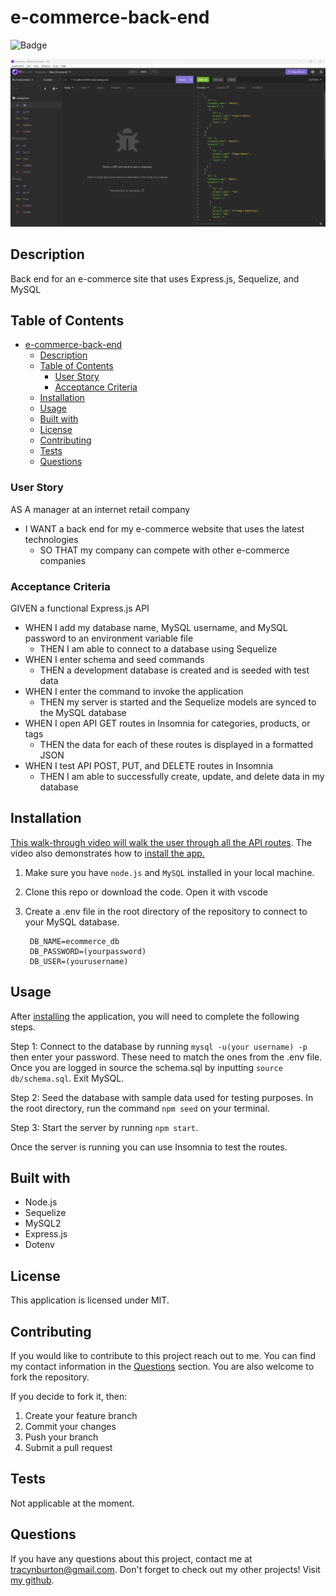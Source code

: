 # e-commerce-back-end

![Badge](https://img.shields.io/badge/License-MIT-lightblue.svg)

![Screenshot of routes during testing](https://github.com/tracybrtn/e-commerce-back-end/blob/2a361d71b3586e83a17144ba1ddfdcfdf4ef057f/assets/images/insomnia-routes-test.png)

## Description

Back end for an e-commerce site that uses Express.js, Sequelize, and MySQL

## Table of Contents

- [e-commerce-back-end](#e-commerce-back-end)
  - [Description](#description)
  - [Table of Contents](#table-of-contents)
    - [User Story](#user-story)
    - [Acceptance Criteria](#acceptance-criteria)
  - [Installation](#installation)
  - [Usage](#usage)
  - [Built with](#built-with)
  - [License](#license)
  - [Contributing](#contributing)
  - [Tests](#tests)
  - [Questions](#questions)

### User Story

AS A manager at an internet retail company

- I WANT a back end for my e-commerce website that uses the latest technologies
  - SO THAT my company can compete with other e-commerce companies
  
### Acceptance Criteria

GIVEN a functional Express.js API

- WHEN I add my database name, MySQL username, and MySQL password to an environment variable file
  - THEN I am able to connect to a database using Sequelize
- WHEN I enter schema and seed commands
  - THEN a development database is created and is seeded with test data
- WHEN I enter the command to invoke the application
  - THEN my server is started and the Sequelize models are synced to the MySQL database
- WHEN I open API GET routes in Insomnia for categories, products, or tags
  - THEN the data for each of these routes is displayed in a formatted JSON
- WHEN I test API POST, PUT, and DELETE routes in Insomnia
  - THEN I am able to successfully create, update, and delete data in my database

## Installation

[This walk-through video will walk the user through all the API routes](https://watch.screencastify.com/v/JxRbDxbuuVFfvVQWcF7Z). The video also demonstrates how to [install the app.](#installation)

1. Make sure you have `node.js` and `MySQL` installed in your local machine.
2. Clone this repo or download the code. Open it with vscode
3. Create a .env file in the root directory of the repository to connect to your MySQL database.

        DB_NAME=ecommerce_db
        DB_PASSWORD=(yourpassword) 
        DB_USER=(yourusername)

## Usage

After [installing](#installation) the application, you will need to complete the following steps.

Step 1: Connect to the database by running `mysql -u(your username) -p` then enter your password. These need to match the ones from the .env file. Once you are logged in source the schema.sql by inputting `source db/schema.sql`. Exit MySQL.

Step 2: Seed the database with sample data used for testing purposes. In the root directory, run the command `npm seed` on your terminal.

Step 3: Start the server by running `npm start`.

Once the server is running you can use Insomnia to test the routes.

## Built with

- Node.js
- Sequelize
- MySQL2
- Express.js
- Dotenv

## License

This application is licensed under MIT.

## Contributing

If you would like to contribute to this project reach out to me. You can find my contact information in the [Questions](#questions) section. You are also welcome to fork the repository.

If you decide to fork it, then:

1. Create your feature branch
2. Commit your changes
3. Push your branch
4. Submit a pull request

## Tests

Not applicable at the moment.

## Questions

If you have any questions about this project, contact me at tracynburton@gmail.com.
Don't forget to check out my other projects! Visit [my github](https://github.com/tracybrtn).
